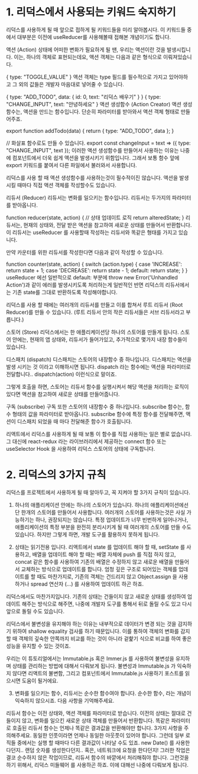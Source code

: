 # 1. 리덕스에서 사용되는 키워드 숙지하기

리덕스를 사용하게 될 때 앞으로 접하게 될 키워드들을 미리 알아봅시다. 이 키워드들 중에서 대부분은 이전에 useReducer를 사용해볼때 접해본 개념이기도 합니다.

액션 (Action)
상태에 어떠한 변화가 필요하게 될 땐, 우리는 액션이란 것을 발생시킵니다. 이는, 하나의 객체로 표현되는데요, 액션 객체는 다음과 같은 형식으로 이뤄져있습니다.

{
type: "TOGGLE_VALUE"
}
액션 객체는 type 필드를 필수적으로 가지고 있어야하고 그 외의 값들은 개발자 마음대로 넣어줄 수 있습니다.

{
type: "ADD_TODO",
data: {
id: 0,
text: "리덕스 배우기"
}
}
{
type: "CHANGE_INPUT",
text: "안녕하세요"
}
액션 생성함수 (Action Creator)
액션 생성함수는, 액션을 만드는 함수입니다. 단순히 파라미터를 받아와서 액션 객체 형태로 만들어주죠.

export function addTodo(data) {
return {
type: "ADD_TODO",
data
};
}

// 화살표 함수로도 만들 수 있습니다.
export const changeInput = text => ({
type: "CHANGE_INPUT",
text
});
이러한 액션 생성함수를 만들어서 사용하는 이유는 나중에 컴포넌트에서 더욱 쉽게 액션을 발생시키기 위함입니다. 그래서 보통 함수 앞에 export 키워드를 붙여서 다른 파일에서 불러와서 사용합니다.

리덕스를 사용 할 때 액션 생성함수를 사용하는것이 필수적이진 않습니다. 액션을 발생 시킬 때마다 직접 액션 객체를 작성할수도 있습니다.

리듀서 (Reducer)
리듀서는 변화를 일으키는 함수입니다. 리듀서는 두가지의 파라미터를 받아옵니다.

function reducer(state, action) {
// 상태 업데이트 로직
return alteredState;
}
리듀서는, 현재의 상태와, 전달 받은 액션을 참고하여 새로운 상태를 만들어서 반환합니다. 이 리듀서는 useReducer 를 사용할때 작성하는 리듀서와 똑같은 형태를 가지고 있습니다.

만약 카운터를 위한 리듀서를 작성한다면 다음과 같이 작성할 수 있습니다.

function counter(state, action) {
switch (action.type) {
case 'INCREASE':
return state + 1;
case 'DECREASE':
return state - 1;
default:
return state;
}
}
useReducer 에선 일반적으로 default: 부분에 throw new Error('Unhandled Action')과 같이 에러를 발생시키도록 처리하는게 일반적인 반면 리덕스의 리듀서에서는 기존 state를 그대로 반환하도록 작성해야합니다.

리덕스를 사용 할 때에는 여러개의 리듀서를 만들고 이를 합쳐서 루트 리듀서 (Root Reducer)를 만들 수 있습니다. (루트 리듀서 안의 작은 리듀서들은 서브 리듀서라고 부릅니다.)

스토어 (Store)
리덕스에서는 한 애플리케이션당 하나의 스토어를 만들게 됩니다. 스토어 안에는, 현재의 앱 상태와, 리듀서가 들어가있고, 추가적으로 몇가지 내장 함수들이 있습니다.

디스패치 (dispatch)
디스패치는 스토어의 내장함수 중 하나입니다. 디스패치는 액션을 발생 시키는 것 이라고 이해하시면 됩니다. dispatch 라는 함수에는 액션을 파라미터로 전달합니다.. dispatch(action) 이런식으로 말이죠.

그렇게 호출을 하면, 스토어는 리듀서 함수를 실행시켜서 해당 액션을 처리하는 로직이 있다면 액션을 참고하여 새로운 상태를 만들어줍니다.

구독 (subscribe)
구독 또한 스토어의 내장함수 중 하나입니다. subscribe 함수는, 함수 형태의 값을 파라미터로 받아옵니다. subscribe 함수에 특정 함수를 전달해주면, 액션이 디스패치 되었을 때 마다 전달해준 함수가 호출됩니다.

리액트에서 리덕스를 사용하게 될 때 보통 이 함수를 직접 사용하는 일은 별로 없습니다. 그 대신에 react-redux 라는 라이브러리에서 제공하는 connect 함수 또는 useSelector Hook 을 사용하여 리덕스 스토어의 상태에 구독합니다.

# 2. 리덕스의 3가지 규칙

리덕스를 프로젝트에서 사용하게 될 때 알아두고, 꼭 지켜야 할 3가지 규칙이 있습니다.

1. 하나의 애플리케이션 안에는 하나의 스토어가 있습니다.
   하나의 애플리케이션에선 단 한개의 스토어를 만들어서 사용합니다. 여러개의 스토어를 사용하는것은 사실 가능하기는 하나, 권장되지는 않습니다. 특정 업데이트가 너무 빈번하게 일어나거나, 애플리케이션의 특정 부분을 완전히 분리시키게 될 때 여러개의 스토어를 만들 수도 있습니다. 하지만 그렇게 하면, 개발 도구를 활용하지 못하게 됩니다.

2. 상태는 읽기전용 입니다.
   리액트에서 state 를 업데이트 해야 할 때, setState 를 사용하고, 배열을 업데이트 해야 할 때는 배열 자체에 push 를 직접 하지 않고, concat 같은 함수를 사용하여 기존의 배열은 수정하지 않고 새로운 배열을 만들어서 교체하는 방식으로 업데이트를 합니다. 엄청 깊은 구조로 되어있는 객체를 업데이트를 할 때도 마찬가지로, 기존의 객체는 건드리지 않고 Object.assign 을 사용하거나 spread 연산자 (...) 를 사용하여 업데이트 하곤 하죠.

리덕스에서도 마찬가지입니다. 기존의 상태는 건들이지 않고 새로운 상태를 생성하여 업데이트 해주는 방식으로 해주면, 나중에 개발자 도구를 통해서 뒤로 돌릴 수도 있고 다시 앞으로 돌릴 수도 있습니다.

리덕스에서 불변성을 유지해야 하는 이유는 내부적으로 데이터가 변경 되는 것을 감지하기 위하여 shallow equality 검사를 하기 때문입니다. 이를 통하여 객체의 변화를 감지 할 때 객체의 깊숙한 안쪽까지 비교를 하는 것이 아니라 겉핥기 식으로 비교를 하여 좋은 성능을 유지할 수 있는 것이죠.

우리는 이 튜토리얼에서는 Immutable.js 혹은 Immer.js 를 사용하여 불변성을 유지하며 상태를 관리하는 방법에 대해서 다뤄보게 됩니다. 불변성과 Immutable.js 가 익숙하지 않다면 리액트의 불변함, 그리고 컴포넌트에서 Immutable.js 사용하기 포스트를 읽으시면 도움이 될거에요.

3. 변화를 일으키는 함수, 리듀서는 순수한 함수여야 합니다.
   순수한 함수, 라는 개념이 익숙하지 않으시죠. 다음 사항을 기억해주세요.

리듀서 함수는 이전 상태와, 액션 객체를 파라미터로 받습니다.
이전의 상태는 절대로 건들이지 않고, 변화를 일으킨 새로운 상태 객체를 만들어서 반환합니다.
똑같은 파라미터로 호출된 리듀서 함수는 언제나 똑같은 결과값을 반환해야만 합니다.
3가지 사항을 주의해주세요. 동일한 인풋이라면 언제나 동일한 아웃풋이 있어야 합니다. 그런데 일부 로직들 중에서는 실행 할 때마다 다른 결과값이 나타날 수도 있죠. new Date() 를 사용한다던지.. 랜덤 숫자를 생성한다던지.. 혹은, 네트워크에 요청을 한다던지! 그러한 작업은 결코 순수하지 않은 작업이므로, 리듀서 함수의 바깥에서 처리해줘야 합니다. 그런것을 하기 위해서, 리덕스 미들웨어 를 사용하곤 하죠. 이에 대해선 나중에 다뤄보게 됩니다.
